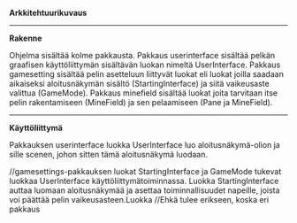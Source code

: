 **Arkkitehtuurikuvaus**

-------------------------------------------

**Rakenne**

Ohjelma sisältää kolme pakkausta. Pakkaus userinterface sisältää pelkän graafisen käyttöliittymän sisältävän luokan nimeltä UserInterface. Pakkaus gamesetting sisältää pelin asetteluun liittyvät luokat eli luokat joilla saadaan aikaiseksi aloitusnäkymän sisältö (StartingInterface) ja siitä vaikeusaste valittua (GameMode). Pakkaus minefield sisältää luokat joita tarvitaan itse pelin rakentamiseen (MineField) ja sen pelaamiseen (Pane ja MineField).


-------------------------------------------

**Käyttöliittymä**

Pakkauksen userinterface luokka UserInterface luo aloitusnäkymä-olion ja sille scenen, johon sitten tämä aloitusnäkymä luodaan.


//gamesettings-pakkauksen luokat StartingInterface ja GameMode tukevat luokkaa UserInterface käyttöliittymätoiminnassa. Luokka StartingInterface auttaa luomaan aloitusnäkymää ja asettaa toiminnallisuudet napeille, joista voi päättää pelin vaikeusasteen.Luokka
//Ehkä tulee erikseen, koska eri pakkaus

